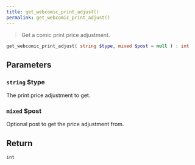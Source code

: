 ```yaml
---
title: get_webcomic_print_adjust()
permalink: get_webcomic_print_adjust()
---
```


> Get a comic print price adjustment.

```php
get_webcomic_print_adjust( string $type, mixed $post = null ) : int
```

## Parameters

### `string` $type
The print price adjustment to get.

### `mixed` $post
Optional post to get the price adjustment from.

## Return

`int`

